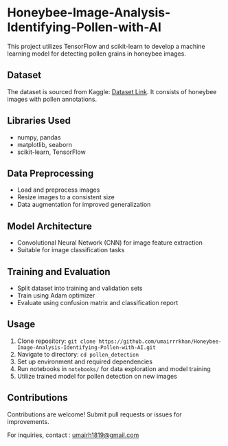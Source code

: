 # Honeybee-Image-Analysis-Identifying-Pollen-with-AI

This project utilizes TensorFlow and scikit-learn to develop a machine learning model for detecting pollen grains in honeybee images.

## Dataset

The dataset is sourced from Kaggle: [Dataset Link](https://www.kaggle.com/datasets/ivanfel/honey-bee-pollen). It consists of honeybee images with pollen annotations.

## Libraries Used

- numpy, pandas
- matplotlib, seaborn
- scikit-learn, TensorFlow

## Data Preprocessing

- Load and preprocess images
- Resize images to a consistent size
- Data augmentation for improved generalization

## Model Architecture

- Convolutional Neural Network (CNN) for image feature extraction
- Suitable for image classification tasks

## Training and Evaluation

- Split dataset into training and validation sets
- Train using Adam optimizer
- Evaluate using confusion matrix and classification report

## Usage

1. Clone repository: `git clone https://github.com/umairrrkhan/Honeybee-Image-Analysis-Identifying-Pollen-with-AI.git`
2. Navigate to directory: `cd pollen_detection`
3. Set up environment and required dependencies
4. Run notebooks in `notebooks/` for data exploration and model training
5. Utilize trained model for pollen detection on new images

## Contributions

Contributions are welcome! Submit pull requests or issues for improvements.

For inquiries, contact : umairh1819@gmail.com

